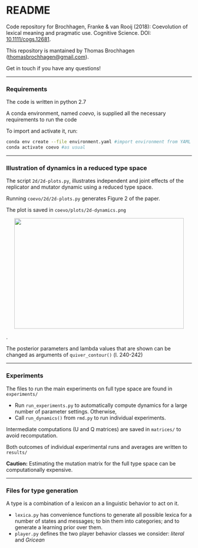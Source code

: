 # README
Code repository for Brochhagen, Franke & van Rooij (2018): Coevolution of lexical meaning and pragmatic use.  Cognitive Science. DOI: [10.1111/cogs.12681](https://doi.org/10.1111%2Fcogs.12681). 

This repository is mantained by Thomas Brochhagen (thomasbrochhagen@gmail.com).

Get in touch if you have any questions!

***

### Requirements

The code is written in python 2.7

A conda environment, named *coevo*, is supplied all the necessary requirements to run the code

To import and activate it, run:

```bash
conda env create --file environment.yaml #import environment from YAML
conda activate coevo #as usual
```



***

### Illustration of dynamics in a reduced type space
The script `2d/2d-plots.py`, illustrates independent and joint effects of the replicator and mutator dynamic using a reduced type space.

Running `coevo/2d/2d-plots.py` generates Figure 2 of the paper. 

The plot is saved in `coevo/plots/2d-dynamics.png`

<p align="center">
  <img width="460" height="300" src="./plots/2d-dynamics">
</p>
. 

The posterior parameters and lambda values that are shown can be changed as arguments of  `quiver_contour()` (l. 240-242)



*** 
 
### Experiments
The files to run the main experiments on full type space are found in `experiments/`

  * Run `run_experiments.py` to automatically compute dynamics for a large number of parameter settings. Otherwise,
  * Call `run_dynamics()` from `rmd.py` to run individual experiments.


 Intermediate computations (U and Q matrices) are saved in `matrices/` to avoid recomputation. 
 
 Both outcomes of individual experimental runs and averages are written to `results/`
 
 **Caution:** Estimating the mutation matrix for the full type space can be computationally expensive. 

***

### Files for type generation

A type is a combination of a lexicon an a linguistic behavior to act on it.

  * `lexica.py` has convenience functions to generate all possible lexica for a number of states and messages; to bin them into categories; and to generate a learning prior over them.
  * `player.py` defines the two player behavior classes we consider: *literal* and *Gricean* 